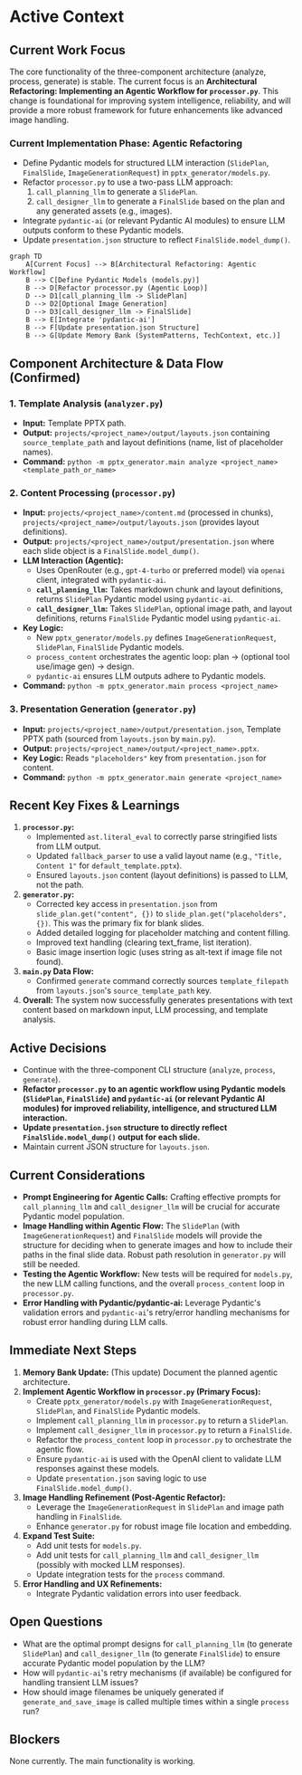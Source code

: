 # Active Context

## Current Work Focus
The core functionality of the three-component architecture (analyze, process, generate) is stable. The current focus is an **Architectural Refactoring: Implementing an Agentic Workflow for `processor.py`**. This change is foundational for improving system intelligence, reliability, and will provide a more robust framework for future enhancements like advanced image handling.

### Current Implementation Phase: Agentic Refactoring
- Define Pydantic models for structured LLM interaction (`SlidePlan`, `FinalSlide`, `ImageGenerationRequest`) in `pptx_generator/models.py`.
- Refactor `processor.py` to use a two-pass LLM approach:
    1. `call_planning_llm` to generate a `SlidePlan`.
    2. `call_designer_llm` to generate a `FinalSlide` based on the plan and any generated assets (e.g., images).
- Integrate `pydantic-ai` (or relevant Pydantic AI modules) to ensure LLM outputs conform to these Pydantic models.
- Update `presentation.json` structure to reflect `FinalSlide.model_dump()`.

```mermaid
graph TD
    A[Current Focus] --> B[Architectural Refactoring: Agentic Workflow]
    B --> C[Define Pydantic Models (models.py)]
    B --> D[Refactor processor.py (Agentic Loop)]
    D --> D1[call_planning_llm -> SlidePlan]
    D --> D2[Optional Image Generation]
    D --> D3[call_designer_llm -> FinalSlide]
    B --> E[Integrate 'pydantic-ai']
    B --> F[Update presentation.json Structure]
    B --> G[Update Memory Bank (SystemPatterns, TechContext, etc.)]
```

## Component Architecture & Data Flow (Confirmed)

### 1. Template Analysis (`analyzer.py`)
- **Input:** Template PPTX path.
- **Output:** `projects/<project_name>/output/layouts.json` containing `source_template_path` and layout definitions (name, list of placeholder names).
- **Command:** `python -m pptx_generator.main analyze <project_name> <template_path_or_name>`

### 2. Content Processing (`processor.py`)
- **Input:** `projects/<project_name>/content.md` (processed in chunks), `projects/<project_name>/output/layouts.json` (provides layout definitions).
- **Output:** `projects/<project_name>/output/presentation.json` where each slide object is a `FinalSlide.model_dump()`.
- **LLM Interaction (Agentic):**
    - Uses OpenRouter (e.g., `gpt-4-turbo` or preferred model) via `openai` client, integrated with `pydantic-ai`.
    - **`call_planning_llm`:** Takes markdown chunk and layout definitions, returns `SlidePlan` Pydantic model using `pydantic-ai`.
    - **`call_designer_llm`:** Takes `SlidePlan`, optional image path, and layout definitions, returns `FinalSlide` Pydantic model using `pydantic-ai`.
- **Key Logic:**
    - New `pptx_generator/models.py` defines `ImageGenerationRequest`, `SlidePlan`, `FinalSlide` Pydantic models.
    - `process_content` orchestrates the agentic loop: plan -> (optional tool use/image gen) -> design.
    - `pydantic-ai` ensures LLM outputs adhere to Pydantic models.
- **Command:** `python -m pptx_generator.main process <project_name>`

### 3. Presentation Generation (`generator.py`)
- **Input:** `projects/<project_name>/output/presentation.json`, Template PPTX path (sourced from `layouts.json` by `main.py`).
- **Output:** `projects/<project_name>/output/<project_name>.pptx`.
- **Key Logic:** Reads `"placeholders"` key from `presentation.json` for content.
- **Command:** `python -m pptx_generator.main generate <project_name>`

## Recent Key Fixes & Learnings
1.  **`processor.py`:**
    *   Implemented `ast.literal_eval` to correctly parse stringified lists from LLM output.
    *   Updated `fallback_parser` to use a valid layout name (e.g., `"Title, Content 1"` for `default_template.pptx`).
    *   Ensured `layouts.json` content (layout definitions) is passed to LLM, not the path.
2.  **`generator.py`:**
    *   Corrected key access in `presentation.json` from `slide_plan.get("content", {})` to `slide_plan.get("placeholders", {})`. This was the primary fix for blank slides.
    *   Added detailed logging for placeholder matching and content filling.
    *   Improved text handling (clearing text_frame, list iteration).
    *   Basic image insertion logic (uses string as alt-text if image file not found).
3.  **`main.py` Data Flow:**
    *   Confirmed `generate` command correctly sources `template_filepath` from `layouts.json`'s `source_template_path` key.
4.  **Overall:** The system now successfully generates presentations with text content based on markdown input, LLM processing, and template analysis.

## Active Decisions
- Continue with the three-component CLI structure (`analyze`, `process`, `generate`).
- **Refactor `processor.py` to an agentic workflow using Pydantic models (`SlidePlan`, `FinalSlide`) and `pydantic-ai` (or relevant Pydantic AI modules) for improved reliability, intelligence, and structured LLM interaction.**
- **Update `presentation.json` structure to directly reflect `FinalSlide.model_dump()` output for each slide.**
- Maintain current JSON structure for `layouts.json`.

## Current Considerations
- **Prompt Engineering for Agentic Calls:** Crafting effective prompts for `call_planning_llm` and `call_designer_llm` will be crucial for accurate Pydantic model population.
- **Image Handling within Agentic Flow:** The `SlidePlan` (with `ImageGenerationRequest`) and `FinalSlide` models will provide the structure for deciding when to generate images and how to include their paths in the final slide data. Robust path resolution in `generator.py` will still be needed.
- **Testing the Agentic Workflow:** New tests will be required for `models.py`, the new LLM calling functions, and the overall `process_content` loop in `processor.py`.
- **Error Handling with Pydantic/pydantic-ai:** Leverage Pydantic's validation errors and `pydantic-ai`'s retry/error handling mechanisms for robust error handling during LLM calls.

## Immediate Next Steps
1.  **Memory Bank Update:** (This update) Document the planned agentic architecture.
2.  **Implement Agentic Workflow in `processor.py` (Primary Focus):**
    *   Create `pptx_generator/models.py` with `ImageGenerationRequest`, `SlidePlan`, and `FinalSlide` Pydantic models.
    *   Implement `call_planning_llm` in `processor.py` to return a `SlidePlan`.
    *   Implement `call_designer_llm` in `processor.py` to return a `FinalSlide`.
    *   Refactor the `process_content` loop in `processor.py` to orchestrate the agentic flow.
    *   Ensure `pydantic-ai` is used with the OpenAI client to validate LLM responses against these models.
    *   Update `presentation.json` saving logic to use `FinalSlide.model_dump()`.
3.  **Image Handling Refinement (Post-Agentic Refactor):**
    *   Leverage the `ImageGenerationRequest` in `SlidePlan` and image path handling in `FinalSlide`.
    *   Enhance `generator.py` for robust image file location and embedding.
4.  **Expand Test Suite:**
    *   Add unit tests for `models.py`.
    *   Add unit tests for `call_planning_llm` and `call_designer_llm` (possibly with mocked LLM responses).
    *   Update integration tests for the `process` command.
5.  **Error Handling and UX Refinements:**
    *   Integrate Pydantic validation errors into user feedback.

## Open Questions
- What are the optimal prompt designs for `call_planning_llm` (to generate `SlidePlan`) and `call_designer_llm` (to generate `FinalSlide`) to ensure accurate Pydantic model population by the LLM?
- How will `pydantic-ai`'s retry mechanisms (if available) be configured for handling transient LLM issues?
- How should image filenames be uniquely generated if `generate_and_save_image` is called multiple times within a single `process` run?

## Blockers
None currently. The main functionality is working.
